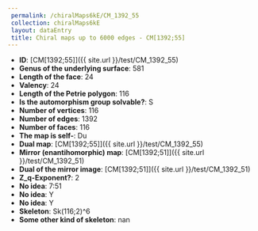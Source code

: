 ```yaml
--- 
 permalink: /chiralMaps6kE/CM_1392_55 
 collection: chiralMaps6kE
 layout: dataEntry
 title: Chiral maps up to 6000 edges - CM[1392;55]
---
```


- **ID**: [CM[1392;55]]({{ site.url }}/test/CM_1392_55)
- **Genus of the underlying surface**: 581
- **Length of the face**: 24
- **Valency**: 24
- **Length of the Petrie polygon**: 116
- **Is the automorphism group solvable?**: S
- **Number of vertices**: 116
- **Number of edges**: 1392
- **Number of faces**: 116
- **The map is self-**: Du
- **Dual map**: [CM[1392;55]]({{ site.url }}/test/CM_1392_55)
- **Mirror (enantihomorphic) map**: [CM[1392;51]]({{ site.url }}/test/CM_1392_51)
- **Dual of the mirror image**: [CM[1392;51]]({{ site.url }}/test/CM_1392_51)
- **Z_q-Exponent?**: 2
- **No idea**:  7:51
- **No idea**: Y
- **No idea**: Y
- **Skeleton**: Sk(116;2)^6
- **Some other kind of skeleton**: nan

